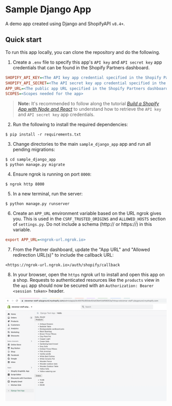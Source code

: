 # Sample Django App

A demo app created using Django and ShopifyAPI `v8.4+`.

## Quick start

To run this app locally, you can clone the repository and do the following.

1. Create a `.env` file to specify this app's `API key` and `API secret key` app credentials that can be found in the Shopify Partners dashboard.

```ini
SHOPIFY_API_KEY=<The API key app credential specified in the Shopify Partners dashboard>
SHOPIFY_API_SECRET=<The API secret key app credential specified in the Shopify Partners dashboard>
APP_URL=<The public app URL specified in the Shopify Partners dashboard>
SCOPES=<Scopes needed for the app>
```

> __Note:__ It's recommended to follow along the tutorial _[Build a Shopify App with Node and React](https://shopify.dev/apps/getting-started/create#get-a-shopify-api-key)_ to understand how to retrieve the `API key` and `API secret key` app credentials.

2. Run the following to install the required dependencies:

```console
$ pip install -r requirements.txt
```

3. Change directories to the main `sample_django_app` app and run all pending migrations:

```console
$ cd sample_django_app
$ python manage.py migrate
```

4. Ensure ngrok is running on port `8000`:

```console
$ ngrok http 8000
```

5. In a new terminal, run the server:

```console
$ python manage.py runserver
```

6. Create an `APP_URL` environment variable based on the URL ngrok gives you. This is used in the `CSRF_TRUSTED_ORIGINS` and `ALLOWED_HOSTS` section of `settings.py`. Do not include a schema (http:// or https://) in this variable.

```ini
export APP_URL=<ngrok-url.ngrok.io>
```

7. From the Partner dashboard, update the "App URL" and "Allowed redirection URL(s)" to include the callback URL:

```
<https://ngrok-url.ngrok.io>/auth/shopify/callback
```

8. In your browser, open the `https` ngrok url to install and open this app on a shop. Requests to authenticated resources like the `products` view in the `api` app should now be secured with an `Authorization: Bearer <session token>` header.

![](docs/images/app.png)
